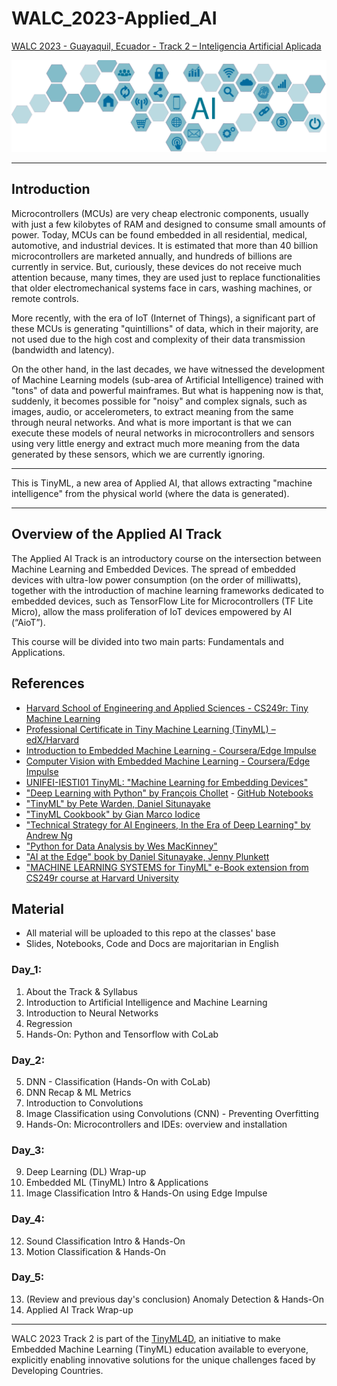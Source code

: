 # WALC_2023-Applied_AI
[WALC 2023 - Guayaquil, Ecuador - Track 2 – Inteligencia Artificial Aplicada](https://eslared.net/walc2023/?page_id=241)

![](./images/track2.png)
<hr>

## Introduction
Microcontrollers (MCUs) are very cheap electronic components, usually with just a few kilobytes of RAM and designed to consume small amounts of power. Today, MCUs can be found embedded in all residential, medical, automotive, and industrial devices. It is estimated that more than 40 billion microcontrollers are marketed annually, and hundreds of billions are currently in service. But, curiously, these devices do not receive much attention because, many times, they are used just to replace functionalities that older electromechanical systems face in cars, washing machines, or remote controls.

More recently, with the era of IoT (Internet of Things), a significant part of these MCUs is generating "quintillions" of data, which in their majority, are not used due to the high cost and complexity of their data transmission (bandwidth and latency).
 
On the other hand, in the last decades, we have witnessed the development of Machine Learning models (sub-area of Artificial Intelligence) trained with "tons" of data and powerful mainframes. But what is happening now is that, suddenly, it becomes possible for "noisy" and complex signals, such as images, audio, or accelerometers, to extract meaning from the same through neural networks. And what is more important is that we can execute these models of neural networks in microcontrollers and sensors using very little energy and extract much more meaning from the data generated by these sensors, which we are currently ignoring. 
<hr>  
    This is TinyML, a new area of Applied AI, that allows extracting "machine intelligence" from the physical world (where the data is generated).
<hr>

## Overview of the Applied AI Track
The Applied AI Track is an introductory course on the intersection between Machine Learning and Embedded Devices. The spread of embedded devices with ultra-low power consumption (on the order of milliwatts), together with the introduction of machine learning frameworks dedicated to embedded devices, such as TensorFlow Lite for Microcontrollers (TF Lite Micro), allow the mass proliferation of IoT devices empowered by AI (“AioT”).

This course will be divided into two main parts: Fundamentals and Applications. 

## References
+ [Harvard School of Engineering and Applied Sciences - CS249r: Tiny Machine Learning](https://sites.google.com/g.harvard.edu/tinyml/home)
+ [Professional Certificate in Tiny Machine Learning (TinyML) – edX/Harvard](https://www.edx.org/professional-certificate/harvardx-tiny-machine-learning)
+ [Introduction to Embedded Machine Learning - Coursera/Edge Impulse](https://www.coursera.org/learn/introduction-to-embedded-machine-learning)
+ [Computer Vision with Embedded Machine Learning - Coursera/Edge Impulse](https://www.coursera.org/learn/computer-vision-with-embedded-machine-learning)
+ [UNIFEI-IESTI01 TinyML: "Machine Learning for Embedding Devices"](https://github.com/Mjrovai/UNIFEI-IESTI01-TinyML-2023.1)
+ ["Deep Learning with Python" by François Chollet](https://www.manning.com/books/deep-learning-with-python) - [GitHub Notebooks](https://github.com/fchollet/deep-learning-with-python-notebooks)
+ ["TinyML" by Pete Warden, Daniel Situnayake](https://www.oreilly.com/library/view/tinyml/9781492052036/)
+ ["TinyML Cookbook" by Gian Marco Iodice](https://github.com/PacktPublishing/TinyML-Cookbook)
+ ["Technical Strategy for AI Engineers, In the Era of Deep Learning" by Andrew Ng](https://github.com/ajaymache/machine-learning-yearning/blob/master/full%20book/machine-learning-yearning.pdf)
+ ["Python for Data Analysis by Wes MacKinney"](https://wesmckinney.com/book/)
+ ["AI at the Edge" book by Daniel Situnayake, Jenny Plunkett](https://www.oreilly.com/library/view/ai-at-the/9781098120191/)
+ ["MACHINE LEARNING SYSTEMS for TinyML" e-Book extension from CS249r course at Harvard University](https://harvard-edge.github.io/cs249r_book/)

## Material
- All material will be uploaded to this repo at the classes' base
- Slides, Notebooks, Code and Docs are majoritarian in English 

### Day_1:
1. About the Track & Syllabus
2. Introduction to Artificial Intelligence and Machine Learning
3. Introduction to Neural Networks
4. Regression
5. Hands-On: Python and Tensorflow with CoLab 

### Day_2:
5. DNN - Classification (Hands-On with CoLab)
6. DNN Recap & ML Metrics
7. Introduction to Convolutions
8. Image Classification using Convolutions (CNN)  - Preventing Overfitting
9. Hands-On: Microcontrollers and IDEs: overview and installation 

### Day_3:
9. Deep Learning (DL) Wrap-up
10. Embedded ML (TinyML) Intro & Applications
11. Image Classification Intro & Hands-On using Edge Impulse

### Day_4:
12. Sound Classification Intro & Hands-On
13. Motion Classification & Hands-On

### Day_5:
13. (Review and previous day's conclusion) Anomaly Detection & Hands-On
14. Applied AI Track Wrap-up

<hr>

WALC 2023 Track 2 is part of the [TinyML4D](https://tinyml.seas.harvard.edu/4D/AcademicNetwork), an initiative to make Embedded Machine Learning (TinyML) education available to everyone, explicitly enabling innovative solutions for the unique challenges faced by Developing Countries.  
